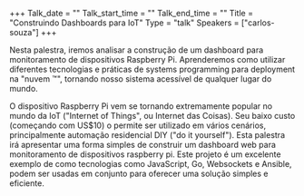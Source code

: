 +++
Talk_date = ""
Talk_start_time = ""
Talk_end_time = ""
Title = "Construindo Dashboards para IoT"
Type = "talk"
Speakers = ["carlos-souza"]
+++

Nesta palestra, iremos analisar a construção de um dashboard para monitoramento de dispositivos Raspberry Pi. Aprenderemos como utilizar diferentes tecnologias e práticas de systems programming para deployment na "nuvem ™", tornando nosso sistema acessível de qualquer lugar do mundo.

O dispositivo Raspberry Pi vem se tornando extremamente popular no mundo da IoT ("Internet of Things", ou Internet das Coisas). Seu baixo custo (começando com US$10) o permite ser utilizado em vários cenários, principalmente automação residencial DIY ("do it yourself"). Esta palestra irá apresentar uma forma simples de construir um dashboard web para monitoramento de dispositivos raspberry pi. Este projeto é um excelente exemplo de como tecnologias como JavaScript, Go, Websockets e Ansible, podem ser usadas em conjunto para oferecer uma solução simples e eficiente.
